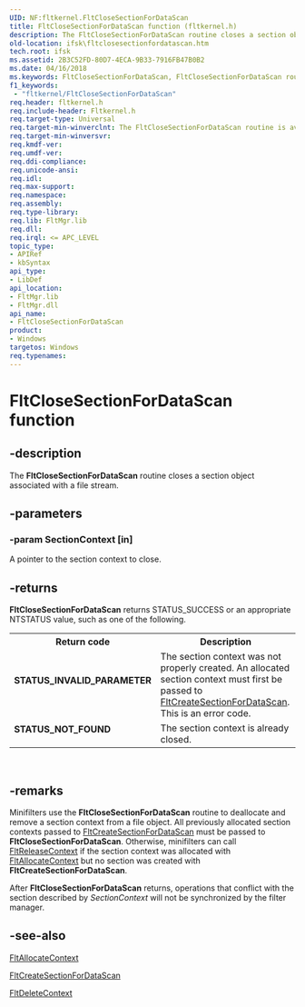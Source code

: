 ```yaml
---
UID: NF:fltkernel.FltCloseSectionForDataScan
title: FltCloseSectionForDataScan function (fltkernel.h)
description: The FltCloseSectionForDataScan routine closes a section object associated with a file stream.
old-location: ifsk\fltclosesectionfordatascan.htm
tech.root: ifsk
ms.assetid: 2B3C52FD-80D7-4ECA-9B33-7916FB47B0B2
ms.date: 04/16/2018
ms.keywords: FltCloseSectionForDataScan, FltCloseSectionForDataScan routine [Installable File System Drivers], fltkernel/FltCloseSectionForDataScan, ifsk.fltclosesectionfordatascan
f1_keywords:
 - "fltkernel/FltCloseSectionForDataScan"
req.header: fltkernel.h
req.include-header: Fltkernel.h
req.target-type: Universal
req.target-min-winverclnt: The FltCloseSectionForDataScan routine is available starting with  Windows 8.
req.target-min-winversvr: 
req.kmdf-ver: 
req.umdf-ver: 
req.ddi-compliance: 
req.unicode-ansi: 
req.idl: 
req.max-support: 
req.namespace: 
req.assembly: 
req.type-library: 
req.lib: FltMgr.lib
req.dll: 
req.irql: <= APC_LEVEL
topic_type:
- APIRef
- kbSyntax
api_type:
- LibDef
api_location:
- FltMgr.lib
- FltMgr.dll
api_name:
- FltCloseSectionForDataScan
product:
- Windows
targetos: Windows
req.typenames: 
---
```


# FltCloseSectionForDataScan function


## -description


The <b>FltCloseSectionForDataScan</b> routine closes a section object associated with a file stream.


## -parameters




### -param SectionContext [in]

A pointer to the section context to close. 


## -returns



<b>FltCloseSectionForDataScan</b> returns STATUS_SUCCESS or an appropriate NTSTATUS value, such as one of the following.

<table>
<tr>
<th>Return code</th>
<th>Description</th>
</tr>
<tr>
<td width="40%">
<dl>
<dt><b>STATUS_INVALID_PARAMETER</b></dt>
</dl>
</td>
<td width="60%">
The section context was not properly created. An allocated section context must first be passed to <a href="https://docs.microsoft.com/windows-hardware/drivers/ddi/fltkernel/nf-fltkernel-fltcreatesectionfordatascan">FltCreateSectionForDataScan</a>. This is an error code. 

</td>
</tr>
<tr>
<td width="40%">
<dl>
<dt><b>STATUS_NOT_FOUND</b></dt>
</dl>
</td>
<td width="60%">
The section context is already closed.

</td>
</tr>
</table>
 




## -remarks



Minifilters use the <b>FltCloseSectionForDataScan</b> routine to deallocate  and remove a section context from a file object. All previously allocated section contexts passed to <a href="https://docs.microsoft.com/windows-hardware/drivers/ddi/fltkernel/nf-fltkernel-fltcreatesectionfordatascan">FltCreateSectionForDataScan</a> must be passed to <b>FltCloseSectionForDataScan</b>. Otherwise, minifilters can call <a href="https://docs.microsoft.com/windows-hardware/drivers/ddi/fltkernel/nf-fltkernel-fltreleasecontext">FltReleaseContext</a> if the section context was allocated with <a href="https://docs.microsoft.com/windows-hardware/drivers/ddi/fltkernel/nf-fltkernel-fltallocatecontext">FltAllocateContext</a> but no section was created with  <b>FltCreateSectionForDataScan</b>.

After <b>FltCloseSectionForDataScan</b> returns, operations that conflict with the section  described by <i>SectionContext</i> will not be synchronized by the filter manager.




## -see-also




<a href="https://docs.microsoft.com/windows-hardware/drivers/ddi/fltkernel/nf-fltkernel-fltallocatecontext">FltAllocateContext</a>



<a href="https://docs.microsoft.com/windows-hardware/drivers/ddi/fltkernel/nf-fltkernel-fltcreatesectionfordatascan">FltCreateSectionForDataScan</a>



<a href="https://docs.microsoft.com/windows-hardware/drivers/ddi/fltkernel/nf-fltkernel-fltdeletecontext">FltDeleteContext</a>
 

 

